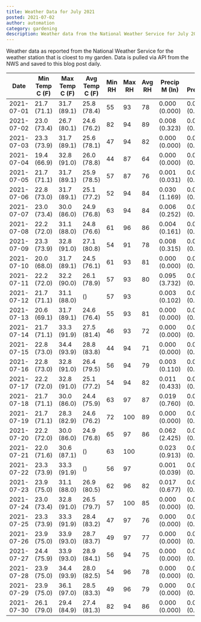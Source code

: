 ```yaml
---
title: Weather Data for July 2021
posted: 2021-07-02
author: automation
category: gardening
description: Weather data from the National Weather Service for July 2021
---
```


Weather data as reported from the National Weather Service for the weather station 
that is cloest to my garden. Data is pulled via API from the NWS and saved to this 
blog post daily.

|Date|Min Temp C (F)|Max Temp C (F)|Avg Temp C (F)|Min RH|Max RH|Avg RH|Precip M (In)|Avg Precip/Hr|
|---|---|---|---|---|---|---|---|---|
|2021-07-01|21.7 (71.1)|31.7 (89.1)|25.8 (78.4)|55|93|78|0.000 (0.000)|0.000 (0.000)|
|2021-07-02|23.0 (73.4)|26.7 (80.1)|24.6 (76.2)|82|94|89|0.008 (0.323)|0.008 (0.008)|
|2021-07-03|23.3 (73.9)|31.7 (89.1)|25.6 (78.1)|47|94|82|0.000 (0.000)|0.000 (0.000)|
|2021-07-04|19.4 (66.9)|32.8 (91.0)|26.0 (78.8)|44|87|64|0.000 (0.000)|0.000 (0.000)|
|2021-07-05|21.7 (71.1)|31.7 (89.1)|25.9 (78.5)|57|87|76|0.001 (0.031)|0.001 (0.001)|
|2021-07-06|22.8 (73.0)|31.7 (89.1)|25.1 (77.2)|52|94|84|0.030 (1.169)|0.042 (0.042)|
|2021-07-07|23.0 (73.4)|30.0 (86.0)|24.9 (76.8)|63|94|84|0.006 (0.252)|0.006 (0.006)|
|2021-07-08|22.2 (72.0)|31.1 (88.0)|24.8 (76.6)|61|96|86|0.004 (0.161)|0.003 (0.003)|
|2021-07-09|23.3 (73.9)|32.8 (91.0)|27.1 (80.8)|54|91|78|0.008 (0.315)|0.012 (0.012)|
|2021-07-10|20.0 (68.0)|31.7 (89.1)|24.5 (76.1)|61|93|81|0.000 (0.000)|0.000 (0.000)|
|2021-07-11|22.2 (72.0)|32.2 (90.0)|26.1 (78.9)|57|93|80|0.095 (3.732)|0.087 (0.087)|
|2021-07-12|21.7 (71.1)|31.1 (88.0)| ()|57|93||0.003 (0.102)|0.004 (0.004)|
|2021-07-13|20.6 (69.1)|31.7 (89.1)|24.6 (76.4)|55|93|81|0.000 (0.000)|0.000 (0.000)|
|2021-07-14|21.7 (71.1)|33.3 (91.9)|27.5 (81.4)|46|93|72|0.000 (0.000)|0.000 (0.000)|
|2021-07-15|22.8 (73.0)|34.4 (93.9)|28.8 (83.8)|44|94|71|0.000 (0.000)|0.000 (0.000)|
|2021-07-16|22.8 (73.0)|32.8 (91.0)|26.4 (79.5)|56|94|79|0.003 (0.110)|0.003 (0.003)|
|2021-07-17|22.2 (72.0)|32.8 (91.0)|25.1 (77.2)|54|94|82|0.011 (0.433)|0.012 (0.012)|
|2021-07-18|21.7 (71.1)|30.0 (86.0)|24.4 (75.9)|63|97|87|0.019 (0.760)|0.025 (0.025)|
|2021-07-19|21.7 (71.1)|28.3 (82.9)|24.6 (76.2)|72|100|89|0.000 (0.000)|0.000 (0.000)|
|2021-07-20|22.2 (72.0)|30.0 (86.0)|24.9 (76.8)|65|97|86|0.062 (2.425)|0.067 (0.067)|
|2021-07-21|22.0 (71.6)|30.6 (87.1)| ()|63|100||0.023 (0.913)|0.027 (0.027)|
|2021-07-22|23.3 (73.9)|33.3 (91.9)| ()|56|97||0.001 (0.039)|0.001 (0.001)|
|2021-07-23|23.9 (75.0)|31.1 (88.0)|26.9 (80.5)|62|96|82|0.017 (0.677)|0.021 (0.021)|
|2021-07-24|23.0 (73.4)|32.8 (91.0)|26.5 (79.7)|57|100|85|0.000 (0.000)|0.000 (0.000)|
|2021-07-25|23.3 (73.9)|33.3 (91.9)|28.4 (83.2)|47|97|76|0.000 (0.000)|0.000 (0.000)|
|2021-07-26|23.9 (75.0)|33.9 (93.0)|28.7 (83.7)|49|97|77|0.000 (0.000)|0.000 (0.000)|
|2021-07-27|24.4 (75.9)|33.9 (93.0)|28.9 (84.1)|56|94|75|0.000 (0.000)|0.000 (0.000)|
|2021-07-28|23.9 (75.0)|34.4 (93.9)|28.0 (82.5)|54|96|78|0.000 (0.000)|0.000 (0.000)|
|2021-07-29|23.9 (75.0)|36.1 (97.0)|28.5 (83.3)|49|96|79|0.000 (0.000)|0.000 (0.000)|
|2021-07-30|26.1 (79.0)|29.4 (84.9)|27.4 (81.3)|82|94|86|0.000 (0.000)|0.000 (0.000)|
